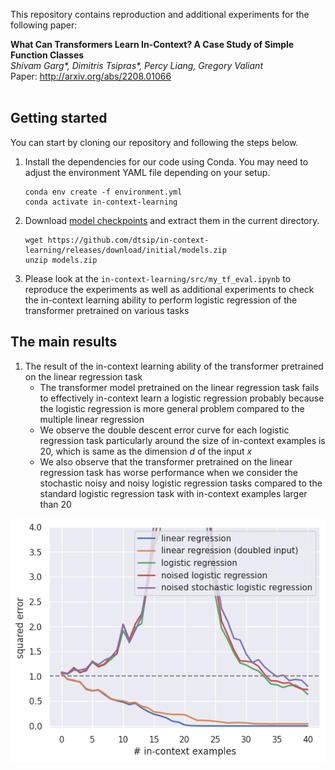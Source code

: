 This repository contains reproduction and additional experiments for the following paper:

**What Can Transformers Learn In-Context? A Case Study of Simple Function Classes** <br>
*Shivam Garg\*, Dimitris Tsipras\*, Percy Liang, Gregory Valiant* <br>
Paper: http://arxiv.org/abs/2208.01066 <br><br>



## Getting started
You can start by cloning our repository and following the steps below.

1. Install the dependencies for our code using Conda. You may need to adjust the environment YAML file depending on your setup.

    ```
    conda env create -f environment.yml
    conda activate in-context-learning
    ```

2. Download [model checkpoints](https://github.com/dtsip/in-context-learning/releases/download/initial/models.zip) and extract them in the current directory.

    ```
    wget https://github.com/dtsip/in-context-learning/releases/download/initial/models.zip
    unzip models.zip
    ```

3. Please look at the ```in-context-learning/src/my_tf_eval.ipynb``` to reproduce the experiments as well as additional experiments to check the in-context learning ability to perform logistic regression of the transformer pretrained on various tasks


##  The main results
1. The result of the in-context learning ability of the transformer pretrained on the linear regression task
    *   The transformer model pretrained on the linear regression task fails to effectively in-context learn a logistic regression probably because the logistic regression is more general problem compared to the multiple linear regression
    *   We observe the double descent error curve for each logistic regression task particularly around the size of in-context examples is $20$, which is same as the dimension $d$ of the input $x$
    *   We also observe that the transformer pretrained on the linear regression task has worse performance when we consider the stochastic noisy and noisy logistic regression tasks compared to the standard logistic regression task with in-context examples larger than $20$
<p align="center">
  <img src="pic/tf_linear.png" alt="The result of the in-context learning ability of the transformer pretrained on the linear regression task" title="The result of the in-context learning ability of the transformer pretrained on the linear regression task" />
</p>


